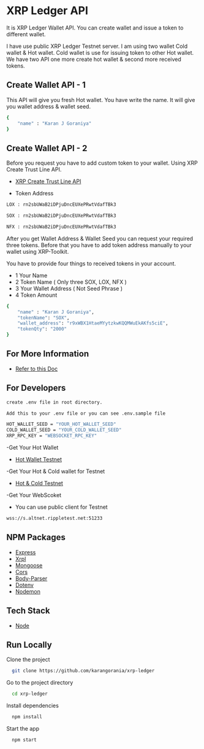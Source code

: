 # XRP Ledger API

It is XRP Ledger Wallet API. You can create wallet and issue a token to different wallet.

I have use public XRP Ledger Testnet server. I am using two wallet Cold wallet & Hot wallet.
Cold wallet is use for issuing token to other Hot wallet. We have two API one more create hot wallet & second more received tokens.

## Create Wallet API - 1

This API will give you fresh Hot wallet. You have write the name. It will give you wallet address & wallet seed.

```bash
{
    "name" : "Karan J Goraniya"
}
```

## Create Wallet API - 2

Before you request you have to add custom token to your wallet. Using XRP Create Trust Line API.

- [XRP Create Trust Line API](https://github.com/karangorania/xrp-ledger-create-trustline)

- Token Address

```bash
LOX : rn2sbUWaB2iDPjuDncEUXePRwtVdafTBk3
```

```bash
SOX : rn2sbUWaB2iDPjuDncEUXePRwtVdafTBk3
```

```bash
NFX : rn2sbUWaB2iDPjuDncEUXePRwtVdafTBk3
```

After you get Wallet Address & Wallet Seed you can request your required three tokens. Before that you have to add token address manually to your wallet using XRP-Toolkit.

You have to provide four things to received tokens in your account.

- 1 Your Name
- 2 Token Name ( Only three SOX, LOX, NFX )
- 3 Your Wallet Address ( Not Seed Phrase )
- 4 Token Amount

```bash
{
    "name" : "Karan J Goraniya",
    "tokenName": "SOX",
    "wallet_address": "r9xWBX1HtaeMYytzkwKQQMWuEkAKfs5ciE",
    "tokenQty": "2000"
}
```

## For More Information

- [Refer to this Doc](https://roadtoweb3.notion.site/Docs-55affd9cfe6147b5b0402113f14c3843)

## For Developers

```bash
create .env file in root directory.
```

```bash
Add this to your .env file or you can see .env.sample file
```

```bash
HOT_WALLET_SEED = "YOUR_HOT_WALLET_SEED"
COLD_WALLET_SEED = "YOUR_COLD_WALLET_SEED"
XRP_RPC_KEY = "WEBSOCKET_RPC_KEY"
```

-Get Your Hot Wallet

- [Hot Wallet Testnet](https://xrpl.org/xrp-testnet-faucet.html)

-Get Your Hot & Cold wallet for Testnet

- [Hot & Cold Testnet](https://xrpl.org/issue-a-fungible-token.html#example-code)

-Get Your WebScoket

- You can use public client for Testnet

```bash
wss://s.altnet.rippletest.net:51233
```

## NPM Packages

- [Express](https://www.npmjs.com/package/express)
- [Xrpl](https://www.npmjs.com/package/xrpl)
- [Mongoose](https://www.npmjs.com/package/mongoose)
- [Cors](https://www.npmjs.com/package/cors)
- [Body-Parser](https://www.npmjs.com/package/body-parser)
- [Dotenv](https://www.npmjs.com/package/dotenv)
- [Nodemon](https://www.npmjs.com/package/nodemon)

## Tech Stack

- [Node](https://nodejs.org/en/)

## Run Locally

Clone the project

```bash
  git clone https://github.com/karangorania/xrp-ledger
```

Go to the project directory

```bash
  cd xrp-ledger
```

Install dependencies

```bash
  npm install
```

Start the app

```bash
  npm start
```
